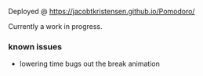 Deployed @ https://jacobtkristensen.github.io/Pomodoro/

Currently a work in progress. 
### known issues
- lowering time bugs out the break animation 
